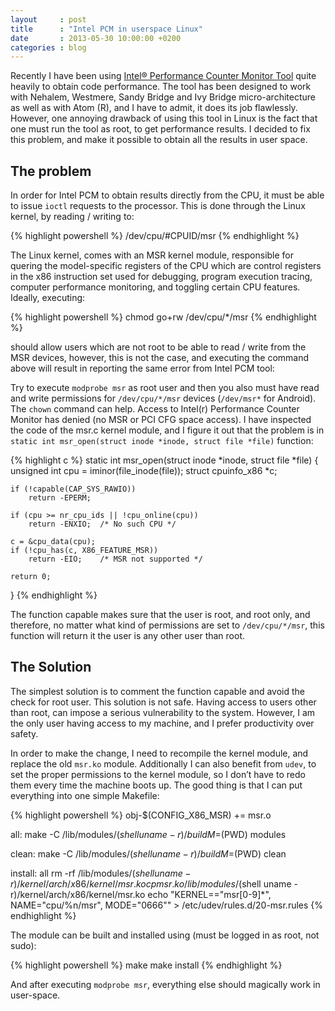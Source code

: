 ```yaml
---
layout     : post
title      : "Intel PCM in userspace Linux"
date       : 2013-05-30 10:00:00 +0200
categories : blog
---
```


Recently I have been using [Intel® Performance Counter Monitor Tool](https://github.com/opcm/pcm) quite heavily to 
obtain code performance. The tool has been designed to work with Nehalem, Westmere, Sandy Bridge and Ivy Bridge
micro-architecture as well as with Atom (R), and I have to admit, it does its job flawlessly. However, one annoying 
drawback of using this tool in Linux is the fact that one must run the tool as root, to get performance results. 
I decided to fix this problem, and make it possible to obtain all the results in user space.

The problem
-----------

In order for Intel PCM to obtain results directly from the CPU, it must be able to issue `ioctl` requests to the 
processor. This is done through the Linux kernel, by reading / writing to:

{% highlight powershell %}
/dev/cpu/#CPUID/msr
{% endhighlight %}

The Linux kernel, comes with an MSR kernel module, responsible for quering the model-specific registers of the CPU 
which are control registers in the x86 instruction set used for debugging, program execution tracing, computer 
performance monitoring, and toggling certain CPU features. Ideally, executing:

{% highlight powershell %}
chmod go+rw /dev/cpu/*/msr
{% endhighlight %}

should allow users which are not root to be able to read / write from the MSR devices, however, this is not the case, 
and executing the command above will result in reporting the same error from Intel PCM tool:

Try to execute `modprobe msr` as root user and then
you also must have read and write permissions for `/dev/cpu/*/msr` devices (`/dev/msr*` for Android). The `chown` 
command can help. Access to Intel(r) Performance Counter Monitor has denied (no MSR or PCI CFG space access).
I have inspected the code of the msr.c kernel module, and I figure it out that the problem is in 
`static int msr_open(struct inode *inode, struct file *file)` function:

{% highlight c %}
static int msr_open(struct inode *inode, struct file *file)
{
	unsigned int cpu = iminor(file_inode(file));
	struct cpuinfo_x86 *c;

	if (!capable(CAP_SYS_RAWIO))
		return -EPERM;

	if (cpu >= nr_cpu_ids || !cpu_online(cpu))
		return -ENXIO;	/* No such CPU */

	c = &cpu_data(cpu);
	if (!cpu_has(c, X86_FEATURE_MSR))
		return -EIO;	/* MSR not supported */

	return 0;
}
{% endhighlight %}

The function capable makes sure that the user is root, and root only, and therefore, no matter what kind of permissions 
are set to `/dev/cpu/*/msr`, this function will return it the user is any other user than root.

The Solution
------------

The simplest solution is to comment the function capable and avoid the check for root user. This solution is not safe. 
Having access to users other than root, can impose a serious vulnerability to the system. However, I am the only user 
having access to my machine, and I prefer productivity over safety.

In order to make the change, I need to recompile the kernel module, and replace the old `msr.ko` module. Additionally 
I can also benefit from `udev`, to set the proper permissions to the kernel module, so I don’t have to redo them every 
time the machine boots up. The good thing is that I can put everything into one simple Makefile:

{% highlight powershell %}
obj-$(CONFIG_X86_MSR) += msr.o

all:
	make -C /lib/modules/$(shell uname -r)/build M=$(PWD) modules

clean:
	make -C /lib/modules/$(shell uname -r)/build M=$(PWD) clean

install: all
	rm -rf /lib/modules/$(shell uname -r)/kernel/arch/x86/kernel/msr.ko
	cp msr.ko /lib/modules/$(shell uname -r)/kernel/arch/x86/kernel/msr.ko
	echo "KERNEL==\"msr[0-9]*\", NAME=\"cpu/%n/msr\", MODE=\"0666\"" > /etc/udev/rules.d/20-msr.rules
{% endhighlight %}

The module can be built and installed using (must be logged in as root, not sudo):

{% highlight powershell %}
make
make install
{% endhighlight %}

And after executing `modprobe msr`, everything else should magically work in user-space.